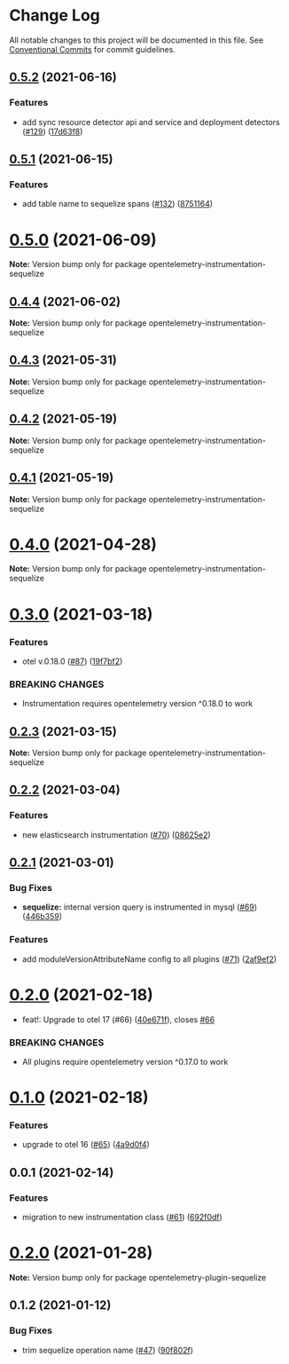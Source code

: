# Change Log

All notable changes to this project will be documented in this file.
See [Conventional Commits](https://conventionalcommits.org) for commit guidelines.

## [0.5.2](https://github.com/aspecto-io/opentelemetry-ext-js/compare/opentelemetry-instrumentation-sequelize@0.5.1...opentelemetry-instrumentation-sequelize@0.5.2) (2021-06-16)


### Features

* add sync resource detector api and service and deployment detectors ([#129](https://github.com/aspecto-io/opentelemetry-ext-js/issues/129)) ([17d63f8](https://github.com/aspecto-io/opentelemetry-ext-js/commit/17d63f87e8103fecd9f6f906eed9931e2f5a4aaa))





## [0.5.1](https://github.com/aspecto-io/opentelemetry-ext-js/compare/opentelemetry-instrumentation-sequelize@0.5.0...opentelemetry-instrumentation-sequelize@0.5.1) (2021-06-15)


### Features

* add table name to sequelize spans ([#132](https://github.com/aspecto-io/opentelemetry-ext-js/issues/132)) ([8751164](https://github.com/aspecto-io/opentelemetry-ext-js/commit/8751164c3c07c342f6e665075350410b90041158))





# [0.5.0](https://github.com/aspecto-io/opentelemetry-ext-js/compare/opentelemetry-instrumentation-sequelize@0.4.4...opentelemetry-instrumentation-sequelize@0.5.0) (2021-06-09)

**Note:** Version bump only for package opentelemetry-instrumentation-sequelize





## [0.4.4](https://github.com/aspecto-io/opentelemetry-ext-js/compare/opentelemetry-instrumentation-sequelize@0.4.3...opentelemetry-instrumentation-sequelize@0.4.4) (2021-06-02)

**Note:** Version bump only for package opentelemetry-instrumentation-sequelize





## [0.4.3](https://github.com/aspecto-io/opentelemetry-ext-js/compare/opentelemetry-instrumentation-sequelize@0.4.2...opentelemetry-instrumentation-sequelize@0.4.3) (2021-05-31)

**Note:** Version bump only for package opentelemetry-instrumentation-sequelize





## [0.4.2](https://github.com/aspecto-io/opentelemetry-ext-js/compare/opentelemetry-instrumentation-sequelize@0.4.1...opentelemetry-instrumentation-sequelize@0.4.2) (2021-05-19)

**Note:** Version bump only for package opentelemetry-instrumentation-sequelize





## [0.4.1](https://github.com/aspecto-io/opentelemetry-ext-js/compare/opentelemetry-instrumentation-sequelize@0.4.0...opentelemetry-instrumentation-sequelize@0.4.1) (2021-05-19)

**Note:** Version bump only for package opentelemetry-instrumentation-sequelize





# [0.4.0](https://github.com/aspecto-io/opentelemetry-ext-js/compare/opentelemetry-instrumentation-sequelize@0.3.0...opentelemetry-instrumentation-sequelize@0.4.0) (2021-04-28)

**Note:** Version bump only for package opentelemetry-instrumentation-sequelize





# [0.3.0](https://github.com/aspecto-io/opentelemetry-ext-js/compare/opentelemetry-instrumentation-sequelize@0.2.3...opentelemetry-instrumentation-sequelize@0.3.0) (2021-03-18)


### Features

* otel v.0.18.0 ([#87](https://github.com/aspecto-io/opentelemetry-ext-js/issues/87)) ([19f7bf2](https://github.com/aspecto-io/opentelemetry-ext-js/commit/19f7bf2182e7fafa71817aa7038221755de68007))


### BREAKING CHANGES

* Instrumentation requires opentelemetry version ^0.18.0 to work





## [0.2.3](https://github.com/aspecto-io/opentelemetry-ext-js/compare/opentelemetry-instrumentation-sequelize@0.2.2...opentelemetry-instrumentation-sequelize@0.2.3) (2021-03-15)

**Note:** Version bump only for package opentelemetry-instrumentation-sequelize





## [0.2.2](https://github.com/aspecto-io/opentelemetry-ext-js/compare/opentelemetry-instrumentation-sequelize@0.2.1...opentelemetry-instrumentation-sequelize@0.2.2) (2021-03-04)


### Features

* new elasticsearch instrumentation ([#70](https://github.com/aspecto-io/opentelemetry-ext-js/issues/70)) ([08625e2](https://github.com/aspecto-io/opentelemetry-ext-js/commit/08625e2ab795fc0a5a74205329f1b057ae7070b5))





## [0.2.1](https://github.com/aspecto-io/opentelemetry-ext-js/compare/opentelemetry-instrumentation-sequelize@0.2.0...opentelemetry-instrumentation-sequelize@0.2.1) (2021-03-01)


### Bug Fixes

* **sequelize:** internal version query is instrumented in mysql ([#69](https://github.com/aspecto-io/opentelemetry-ext-js/issues/69)) ([446b359](https://github.com/aspecto-io/opentelemetry-ext-js/commit/446b3590e5590c604b1dfc52016df035cec6986f))


### Features

* add moduleVersionAttributeName config to all plugins ([#71](https://github.com/aspecto-io/opentelemetry-ext-js/issues/71)) ([2af9ef2](https://github.com/aspecto-io/opentelemetry-ext-js/commit/2af9ef2457f849602b9303bc4a2287c2cc6d8936))





# [0.2.0](https://github.com/aspecto-io/opentelemetry-ext-js/compare/opentelemetry-instrumentation-sequelize@0.1.0...opentelemetry-instrumentation-sequelize@0.2.0) (2021-02-18)


* feat!: Upgrade to otel 17 (#66) ([40e671f](https://github.com/aspecto-io/opentelemetry-ext-js/commit/40e671fb2bb6fd9b33026b650ef9ae48c1e3f57a)), closes [#66](https://github.com/aspecto-io/opentelemetry-ext-js/issues/66)


### BREAKING CHANGES

* All plugins require opentelemetry version ^0.17.0 to work





# [0.1.0](https://github.com/aspecto-io/opentelemetry-ext-js/compare/opentelemetry-instrumentation-sequelize@0.0.1...opentelemetry-instrumentation-sequelize@0.1.0) (2021-02-18)


### Features

* upgrade to otel 16 ([#65](https://github.com/aspecto-io/opentelemetry-ext-js/issues/65)) ([4a9d0f4](https://github.com/aspecto-io/opentelemetry-ext-js/commit/4a9d0f404bb934a71b502952e58d50ad006f86d5))





## 0.0.1 (2021-02-14)


### Features

* migration to new instrumentation class ([#61](https://github.com/aspecto-io/opentelemetry-ext-js/issues/61)) ([692f0df](https://github.com/aspecto-io/opentelemetry-ext-js/commit/692f0df20b207d9667eb738f052dcced59d4e003))





# [0.2.0](https://github.com/aspecto-io/opentelemetry-ext-js/compare/opentelemetry-plugin-sequelize@0.1.2...opentelemetry-plugin-sequelize@0.2.0) (2021-01-28)

**Note:** Version bump only for package opentelemetry-plugin-sequelize





## 0.1.2 (2021-01-12)


### Bug Fixes

* trim sequelize operation name ([#47](https://github.com/aspecto-io/opentelemetry-ext-js/issues/47)) ([90f802f](https://github.com/aspecto-io/opentelemetry-ext-js/commit/90f802fd7e86a018b4b94c5ff7e7e042b9ed1805))
